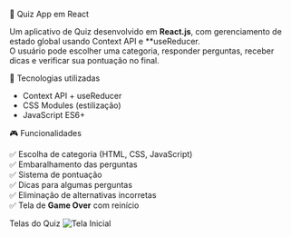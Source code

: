 🎯 Quiz App em React

Um aplicativo de Quiz desenvolvido em **React.js**, com gerenciamento de estado global usando Context API e **useReducer.  
O usuário pode escolher uma categoria, responder perguntas, receber dicas e verificar sua pontuação no final.

 🚀 Tecnologias utilizadas

- Context API + useReducer  
- CSS Modules (estilização)  
- JavaScript ES6+  


🎮 Funcionalidades

✅ Escolha de categoria (HTML, CSS, JavaScript)  
✅ Embaralhamento das perguntas  
✅ Sistema de pontuação  
✅ Dicas para algumas perguntas  
✅ Eliminação de alternativas incorretas  
✅ Tela de **Game Over** com reinício  

Telas do Quiz
![Tela Inicial](img.1.png)



